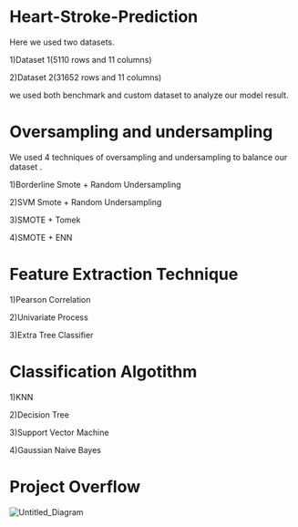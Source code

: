 # Heart-Stroke-Prediction
Here we used two datasets.

1)Dataset 1(5110 rows and 11 columns)

2)Dataset 2(31652 rows and 11 columns)

we used both benchmark and custom dataset to analyze our model result.

# Oversampling and undersampling

We used 4 techniques of oversampling and undersampling to balance our dataset . 

1)Borderline Smote + Random Undersampling

2)SVM Smote + Random Undersampling

3)SMOTE + Tomek

4)SMOTE + ENN

# Feature Extraction Technique

1)Pearson Correlation

2)Univariate Process

3)Extra Tree Classifier


# Classification Algotithm

1)KNN

2)Decision Tree

3)Support Vector Machine

4)Gaussian Naive Bayes


# Project Overflow


![Untitled_Diagram](https://user-images.githubusercontent.com/40456128/147197921-c2e95b44-68dc-4823-a5ae-c52caec22c52.png)

